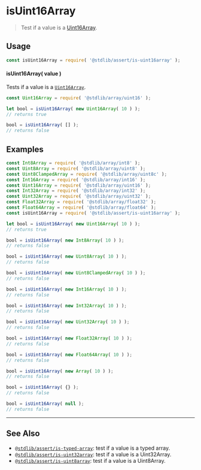 <!--

@license Apache-2.0

Copyright (c) 2018 The Stdlib Authors.

Licensed under the Apache License, Version 2.0 (the "License");
you may not use this file except in compliance with the License.
You may obtain a copy of the License at

   http://www.apache.org/licenses/LICENSE-2.0

Unless required by applicable law or agreed to in writing, software
distributed under the License is distributed on an "AS IS" BASIS,
WITHOUT WARRANTIES OR CONDITIONS OF ANY KIND, either express or implied.
See the License for the specific language governing permissions and
limitations under the License.

-->

# isUint16Array

> Test if a value is a [Uint16Array][mdn-uint16array].

<section class="usage">

## Usage

```javascript
const isUint16Array = require( '@stdlib/assert/is-uint16array' );
```

#### isUint16Array( value )

Tests if a value is a [`Uint16Array`][mdn-uint16array].

```javascript
const Uint16Array = require( '@stdlib/array/uint16' );

let bool = isUint16Array( new Uint16Array( 10 ) );
// returns true

bool = isUint16Array( [] );
// returns false
```

</section>

<!-- /.usage -->

<section class="examples">

## Examples

<!-- eslint no-undef: "error" -->

```javascript
const Int8Array = require( '@stdlib/array/int8' );
const Uint8Array = require( '@stdlib/array/uint8' );
const Uint8ClampedArray = require( '@stdlib/array/uint8c' );
const Int16Array = require( '@stdlib/array/int16' );
const Uint16Array = require( '@stdlib/array/uint16' );
const Int32Array = require( '@stdlib/array/int32' );
const Uint32Array = require( '@stdlib/array/uint32' );
const Float32Array = require( '@stdlib/array/float32' );
const Float64Array = require( '@stdlib/array/float64' );
const isUint16Array = require( '@stdlib/assert/is-uint16array' );

let bool = isUint16Array( new Uint16Array( 10 ) );
// returns true

bool = isUint16Array( new Int8Array( 10 ) );
// returns false

bool = isUint16Array( new Uint8Array( 10 ) );
// returns false

bool = isUint16Array( new Uint8ClampedArray( 10 ) );
// returns false

bool = isUint16Array( new Int16Array( 10 ) );
// returns false

bool = isUint16Array( new Int32Array( 10 ) );
// returns false

bool = isUint16Array( new Uint32Array( 10 ) );
// returns false

bool = isUint16Array( new Float32Array( 10 ) );
// returns false

bool = isUint16Array( new Float64Array( 10 ) );
// returns false

bool = isUint16Array( new Array( 10 ) );
// returns false

bool = isUint16Array( {} );
// returns false

bool = isUint16Array( null );
// returns false
```

</section>

<!-- /.examples -->

<!-- Section for related `stdlib` packages. Do not manually edit this section, as it is automatically populated. -->

<section class="related">

* * *

## See Also

-   <span class="package-name">[`@stdlib/assert/is-typed-array`][@stdlib/assert/is-typed-array]</span><span class="delimiter">: </span><span class="description">test if a value is a typed array.</span>
-   <span class="package-name">[`@stdlib/assert/is-uint32array`][@stdlib/assert/is-uint32array]</span><span class="delimiter">: </span><span class="description">test if a value is a Uint32Array.</span>
-   <span class="package-name">[`@stdlib/assert/is-uint8array`][@stdlib/assert/is-uint8array]</span><span class="delimiter">: </span><span class="description">test if a value is a Uint8Array.</span>

</section>

<!-- /.related -->

<!-- Section for all links. Make sure to keep an empty line after the `section` element and another before the `/section` close. -->

<section class="links">

[mdn-uint16array]: https://developer.mozilla.org/en-US/docs/Web/JavaScript/Reference/Global_Objects/Uint16Array

<!-- <related-links> -->

[@stdlib/assert/is-typed-array]: https://github.com/stdlib-js/stdlib/tree/develop/lib/node_modules/%40stdlib/assert/is-typed-array

[@stdlib/assert/is-uint32array]: https://github.com/stdlib-js/stdlib/tree/develop/lib/node_modules/%40stdlib/assert/is-uint32array

[@stdlib/assert/is-uint8array]: https://github.com/stdlib-js/stdlib/tree/develop/lib/node_modules/%40stdlib/assert/is-uint8array

<!-- </related-links> -->

</section>

<!-- /.links -->
